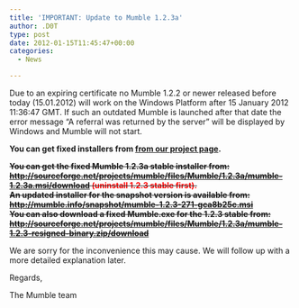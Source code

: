 ```yaml
---
title: 'IMPORTANT: Update to Mumble 1.2.3a'
author: .D0T
type: post
date: 2012-01-15T11:45:47+00:00
categories:
  - News

---
```

Due to an expiring certificate no Mumble 1.2.2 or newer released before today (15.01.2012) will work on the Windows Platform after 15 January 2012 11:36:47 GMT. If such an outdated Mumble is launched after that date the error message &#8220;A referral was returned by the server&#8221; will be displayed by Windows and Mumble will not start.

**You can get fixed installers from [from our project page][1].**

<del datetime="2012-11-11T20:38:59+00:00"><strong>You can get the fixed Mumble 1.2.3a stable installer from:<br /> <a href="http://sourceforge.net/projects/mumble/files/Mumble/1.2.3a/mumble-1.2.3a.msi/download">http://sourceforge.net/projects/mumble/files/Mumble/1.2.3a/mumble-1.2.3a.msi/download</a> <span style="color: #ff0000;">(uninstall 1.2.3 stable first).</span><br /> An updated installer for the snapshot version is available from: <a href="http://mumble.info/snapshot/mumble-1.2.3-271-gca8b25c.msi">http://mumble.info/snapshot/mumble-1.2.3-271-gca8b25c.msi</a><br /> You can also download a fixed Mumble.exe for the 1.2.3 stable from: <a href="http://sourceforge.net/projects/mumble/files/Mumble/1.2.3a/mumble-1.2.3-resigned-binary.zip/download">http://sourceforge.net/projects/mumble/files/Mumble/1.2.3a/mumble-1.2.3-resigned-binary.zip/download</a></strong></del>

We are sorry for the inconvenience this may cause. We will follow up with a more detailed explanation later.

Regards,
  
The Mumble team

 [1]: http://mumble.info